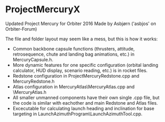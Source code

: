 # ProjectMercuryX
Updated Project Mercury for Orbiter 2016
Made by Asbjørn ('asbjos' on Orbiter-Forum)

The file and folder layout may seem like a mess, but this is how it works:
- Common backbone capsule functions (thrusters, attitude, retrosequence, chute and landing bag animations, etc.) in MercuryCapsule.h.
- More dynamic features for one specific configuration (orbital landing calculator, HUD display, scenario reading, etc.) is in rocket files.
- Redstone configuration in ProjectMercuryRedstone.cpp and MercuryRedstone.h
- Atlas configuration in MercuryAtlas\MercuryAtlas.cpp and \MercuryAtlas.h
- All smaller unmanned components have their own single .cpp file, but the code is similar with eachother and main Redstone and Atlas files. 
- Excecutable for calculating launch heading and inclination for base targeting in LaunchAzimuthProgram\LaunchAzimuthTool.cpp.
